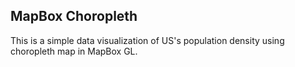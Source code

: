## MapBox Choropleth

This is a simple data visualization of US's population density using choropleth map in MapBox GL.
